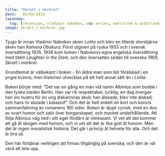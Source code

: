 ```yaml
---
title: "Skratt i mörkret"
date:   05/03/2015
taxonomy:
  tag: [recension, vladimir nabokov, w&w serien, wahlström & widstrands]
image: skratt_i_morkret.jpg
---
```



Tjugo år innan Vladimir Nabokov skrev _Lolita_ och blev en litterär storstjärna skrev han _Kamera Obskura_. Först utgiven på ryska 1933 och i svensk översättning 1935. 1938 kom boken i Nabokovs egna engelska översättning med titeln _Laughter in the Dark_, och den översattes sedan till svenska 1969, _Skratt i mörkret_.

Grundtemat är välbekant i boken - En äldre man som blir förälskad i en yngre kvinna, men historien utvecklas på ett helt annat sätt än i _Lolita_.

Boken börjar med: ”Det var en gång en man vid namn Albinius som bodde i den tyska staden Berlin. Han var rik respektabel, lycklig; en dag övergav han sin hustru för en ung älskarinnas skull; han älskade; blev inte älskad; och hans liv slutade i katastof”. Och det är helt enkelt en kort och koncis sammanfattning av romanens 160 sidor. Boken är djupt cynisk, med en dos av svart humor och satir över borgarskapet, och mycket underhållande. Att följa Albinius väg ned i sitt eget fördärv är intressant. Vi vet att det kommer att gå åt skogen med honom, och vi vet att det är lika gott åt honom. Men det är ingen moralistisk historia. Det går i princip åt helvete för alla. Och det är bra så.

Den här förtjänar verkligen att finnas tillgänglig på svenska, och den är väl värd att leta upp.

<!--#Images
![Unsplash Image](stuff.jpg)
-->
